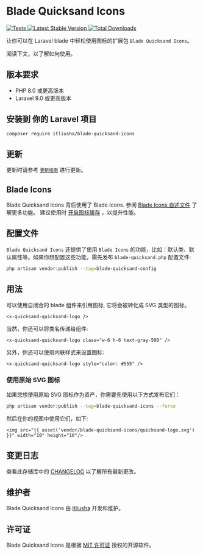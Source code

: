 # Blade Quicksand Icons

<a href="https://github.com/itliusha/blade-quicksand-icons/actions?query=workflow%3ATests">
    <img src="https://github.com/blade-ui-kit/blade-quicksand-icons/workflows/Tests/badge.svg" alt="Tests">
</a>
<a href="https://packagist.org/packages/itliusha/blade-quicksand-icons">
    <img src="https://img.shields.io/packagist/v/itliusha/blade-quicksand-icons" alt="Latest Stable Version">
</a>
<a href="https://packagist.org/packages/itliusha/blade-quicksand-icons">
    <img src="https://img.shields.io/packagist/dt/itliusha/blade-quicksand-icons" alt="Total Downloads">
</a>

让你可以在 Laravel blade 中轻松使用图标的扩展包 `Blade Quicksand Icons`。

阅读下文，以了解如何使用。
## 版本要求

- PHP 8.0 或更高版本
- Laravel 9.0 或更高版本

## 安装到 你的 Laravel 项目

```bash
composer require itliusha/blade-quicksand-icons
```

## 更新

更新时请参考 [`更新指南`](CHANGELOG.md) 进行更新。

## Blade Icons

Blade Quicksand Icons 背后使用了 Blade Icons. 参阅 [Blade Icons 自述文件](https://github.com/blade-ui-kit/blade-icons) 了解更多功能。 建议使用时 [开启图标缓存](https://github.com/blade-ui-kit/blade-icons#caching) ，以提升性能。

## 配置文件

`Blade Quicksand Icons` 还提供了使用 `Blade Icons` 的功能，比如：默认类、默认属性等。如果你想配置这些功能，需先发布 `blade-quicksand.php` 配置文件:

```bash
php artisan vendor:publish --tag=blade-quicksand-config
```

## 用法

可以使用自闭合的 blade 组件来引用图标, 它将会被转化成 SVG 类型的图标。

```blade
<x-quicksand-quicksand-logo />
```

当然，你还可以将类名传递给组件:

```blade
<x-quicksand-quicksand-logo class="w-6 h-6 text-gray-500" />
```

另外，你还可以使用内联样式来设置图标:

```blade
<x-quicksand-quicksand-logo style="color: #555" />
```


### 使用原始 SVG 图标

如果您想使用原始 SVG 图标作为资产，你需要先使用以下方式发布它们：

```bash
php artisan vendor:publish --tag=blade-quicksand-icons --force
```

然后在你的视图中使用它们，如下:

```blade
<img src="{{ asset('vendor/blade-quicksand-icons/quicksand-logo.svg') }}" width="10" height="10"/>
```

## 变更日志

查看此存储库中的 [CHANGELOG](CHANGELOG.md) 以了解所有最新更改。

## 维护者

Blade Quicksand Icons 由 [Itliusha](https://github.com/itliusha) 开发和维护。


## 许可证

Blade Quicksand Icons 是根据 [MIT 许可证](LICENSE.md) 授权的开源软件。
